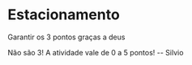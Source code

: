 # Estacionamento
Garantir os 3 pontos graças a deus

Não são 3! A atividade vale de 0 a 5 pontos! -- Silvio
